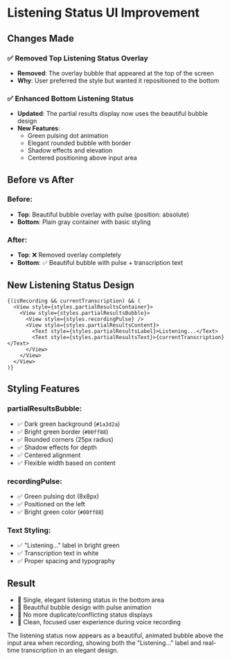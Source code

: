 # Listening Status UI Improvement

## Changes Made

### ✅ Removed Top Listening Status Overlay
- **Removed**: The overlay bubble that appeared at the top of the screen
- **Why**: User preferred the style but wanted it repositioned to the bottom

### ✅ Enhanced Bottom Listening Status 
- **Updated**: The partial results display now uses the beautiful bubble design
- **New Features**: 
  - Green pulsing dot animation
  - Elegant rounded bubble with border
  - Shadow effects and elevation
  - Centered positioning above input area

## Before vs After

### Before:
- **Top**: Beautiful bubble overlay with pulse (position: absolute)
- **Bottom**: Plain gray container with basic styling

### After:
- **Top**: ❌ Removed overlay completely
- **Bottom**: ✅ Beautiful bubble with pulse + transcription text

## New Listening Status Design

```tsx
{(isRecording && currentTranscription) && (
  <View style={styles.partialResultsContainer}>
    <View style={styles.partialResultsBubble}>
      <View style={styles.recordingPulse} />
      <View style={styles.partialResultsContent}>
        <Text style={styles.partialResultsLabel}>Listening...</Text>
        <Text style={styles.partialResultsText}>{currentTranscription}</Text>
      </View>
    </View>
  </View>
)}
```

## Styling Features

### partialResultsBubble:
- ✅ Dark green background (`#1a3d2a`)
- ✅ Bright green border (`#00ff88`)
- ✅ Rounded corners (25px radius)
- ✅ Shadow effects for depth
- ✅ Centered alignment
- ✅ Flexible width based on content

### recordingPulse:
- ✅ Green pulsing dot (8x8px)
- ✅ Positioned on the left
- ✅ Bright green color (`#00ff88`)

### Text Styling:
- ✅ "Listening..." label in bright green
- ✅ Transcription text in white
- ✅ Proper spacing and typography

## Result
- 🎯 Single, elegant listening status in the bottom area
- 🎯 Beautiful bubble design with pulse animation
- 🎯 No more duplicate/conflicting status displays
- 🎯 Clean, focused user experience during voice recording

The listening status now appears as a beautiful, animated bubble above the input area when recording, showing both the "Listening..." label and real-time transcription in an elegant design.

